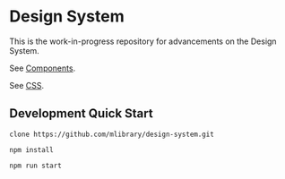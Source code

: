 # Design System

This is the work-in-progress repository for advancements on the Design System.

See [Components](https://github.com/mlibrary/design-system/tree/master/packages/components).

See [CSS](https://github.com/mlibrary/design-system/tree/master/packages/css).


## Development Quick Start

`clone https://github.com/mlibrary/design-system.git`  

`npm install`  

`npm run start`